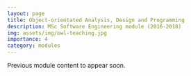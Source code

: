 ```yaml
---
layout: page
title: Object-orientated Analysis, Design and Programming 
description: MSc Software Engineering module (2016-2018)
img: assets/img/owl-teaching.jpg
importance: 4
category: modules
---
```


Previous module content to appear soon.